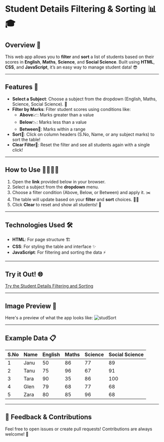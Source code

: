 # Student Details Filtering & Sorting 📊🎓

## Overview 🌟
This web app allows you to **filter** and **sort** a list of students based on their scores in **English**, **Maths**, **Science**, and **Social Science**. Built using **HTML**, **CSS**, and **JavaScript**, it’s an easy way to manage student data! 😎

---

## Features 🚀

- **Select a Subject**: Choose a subject from the dropdown (English, Maths, Science, Social Science). 🎯
- **Filter by Marks**: Filter student scores using conditions like:
  - **Above**📈: Marks greater than a value 
  - **Below**📉: Marks less than a value 
  - **Between**🔄: Marks within a range 
- **Sort**🔢: Click on column headers (S.No, Name, or any subject marks) to sort the table! 
- **Clear Filter**🔄: Reset the filter and see all students again with a single click! 

---

## How to Use 👨‍💻👩‍💻

1. Open the **link** provided below in your browser.
2. Select a subject from the **dropdown** menu.
3. Choose a filter condition (Above, Below, or Between) and apply it. ✂️
4. The table will update based on your **filter** and **sort** choices. 🧑‍🏫
5. Click **Clear** to reset and show all students! 🔄

---

## Technologies Used 🛠️

- **HTML**: For page structure 🏗️
- **CSS**: For styling the table and interface ✨
- **JavaScript**: For filtering and sorting the data ⚡

---

## Try it Out! 🌐

[Try the Student Details Filtering and Sorting](https://vinish2002.github.io/Student-Details-Filtering/)

---
## Image Preview 📸

Here's a preview of what the app looks like:
![studSort](https://github.com/user-attachments/assets/88ca2fea-6a47-469c-b6c7-376b9059179a)



---

## Example Data 📋

| S.No | Name        | English | Maths | Science | Social Science |
|------|-------------|---------|-------|---------|----------------|
| 1    | Janu        | 50      | 86    | 77      | 89             |
| 2    | Tanu        | 75      | 96    | 67      | 91             |
| 3    | Tara        | 90      | 35    | 86      | 100            |
| 4    | Glen        | 79      | 68    | 77      | 68             |
| 5    | Zara        | 80      | 85    | 96      | 68             |

---
## 💬 Feedback & Contributions
Feel free to open issues or create pull requests! Contributions are always welcome! 🙌



